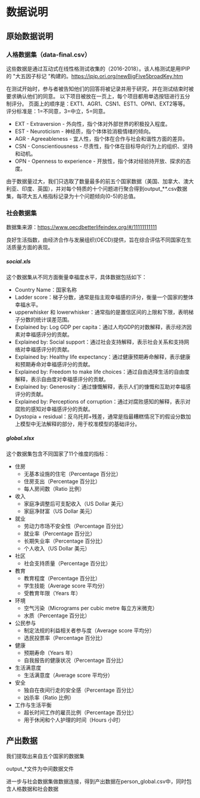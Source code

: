 # 数据说明

## 原始数据说明

### 人格数据集（data-final.csv）

这些数据是通过互动式在线性格测试收集的（2016-2018）。该人格测试是用IPIP的 "大五因子标记 "构建的。https://ipip.ori.org/newBigFive5broadKey.htm

在测试开始时，参与者被告知他们的回答将被记录并用于研究，并在测试结束时被要求确认他们的同意。
以下项目被放在一页上，每个项目都用单选按钮进行五分制评分。
页面上的顺序是：EXT1、AGR1、CSN1、EST1、OPN1、EXT2等等。
评分标准是：1=不同意，3=中立，5=同意。

- EXT - Extraversion - 外向性，指个体对外部世界的积极投入程度。
- EST - Neuroticism - 神经质，指个体体验消极情绪的倾向。
- AGR - Agreeableness - 宜人性，指个体在合作与社会和谐性方面的差异。
- CSN - Conscientiousness - 尽责性，指个体在目标导向行为上的组织、坚持和动机。
- OPN - Openness to experience - 开放性，指个体对经验持开放、探求的态度。

由于数据量过大，我们只选取了数量最多的前五个国家数据（美国、加拿大、澳大利亚、印度、英国），并对每个特质的十个问题进行聚合得到output\_\*\*.csv数据集，每项大五人格指标记录为十个问题倾向(0-5)的总值。

### 社会数据集

数据集来源：https://www.oecdbetterlifeindex.org/#/11111111111

良好生活指数，由经济合作与发展组织(OECD)提供，旨在综合评估不同国家在生活质量方面的表现。

##### social.xls

这个数据集从不同方面衡量幸福度水平，具体数据包括如下：

- Country Name：国家名称
- Ladder score：梯子分数，通常是指主观幸福感的评分，衡量一个国家的整体幸福水平。
- upperwhisker 和 lowerwhisker：通常指的是置信区间的上限和下限，表明梯子分数的统计误差范围。
- Explained by: Log GDP per capita：通过人均GDP的对数解释，表示经济因素对幸福感评分的贡献。
- Explained by: Social support：通过社会支持解释，表示社会关系和支持网络对幸福感评分的贡献。
- Explained by: Healthy life expectancy：通过健康预期寿命解释，表示健康和预期寿命对幸福感评分的贡献。
- Explained by: Freedom to make life choices：通过自由选择生活的自由度解释，表示自由度对幸福感评分的贡献。
- Explained by: Generosity：通过慷慨解释，表示人们的慷慨和互助对幸福感评分的贡献。
- Explained by: Perceptions of corruption：通过对腐败感知的解释，表示对腐败的感知对幸福感评分的贡献。
- Dystopia + residual：反乌托邦+残差，通常是指最糟糕情况下的假设分数加上模型中无法解释的部分，用于校准模型的基础评分。

##### global.xlsx

这个数据集包含不同国家了11个维度的指标：

- 住房
  - 无基本设施的住宅（Percentage 百分比）
  - 住房支出（Percentage 百分比）
  - 每人房间数（Ratio 比例）
- 收入
  - 家庭净调整后可支配收入（US Dollar 美元）
  - 家庭净财富（US Dollar 美元）
- 就业
  - 劳动力市场不安全性（Percentage 百分比）
  - 就业率（Percentage 百分比）
  - 长期失业率（Percentage 百分比）
  - 个人收入（US Dollar 美元）
- 社区
  - 社会支持质量（Percentage 百分比）
- 教育
  - 教育程度（Percentage 百分比）
  - 学生技能（Average score 平均分）
  - 受教育年限（Years 年）
- 环境
  - 空气污染（Micrograms per cubic metre 每立方米微克）
  - 水质（Percentage 百分比）
- 公民参与
  - 制定法规的利益相关者参与度（Average score 平均分）
  - 选民投票率（Percentage 百分比）
- 健康
  - 预期寿命（Years 年）
  - 自我报告的健康状况（Percentage 百分比）
- 生活满意度
  - 生活满意度（Average score 平均分）
- 安全
  - 独自在夜间行走的安全感（Percentage 百分比）
  - 凶杀率（Ratio 比例）
- 工作与生活平衡
  - 超长时间工作的雇员比例（Percentage 百分比）
  - 用于休闲和个人护理的时间（Hours 小时）

## 产出数据

我们提取出来自五个国家的数据集

output\_\*文件为中间数据文件

进一步与社会数据集做数据连接，得到产出数据在person_global.csv中，同时包含人格数据和社会数据
